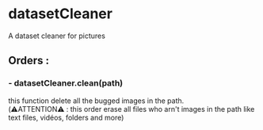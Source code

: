 # datasetCleaner
A dataset cleaner for pictures

## Orders :
### - datasetCleaner.clean(path)
this function delete all the bugged images in the path. <br /> (⚠️ATTENTION⚠️ : this order erase all files who arn't images in the path like text files, vidéos, folders and more)
